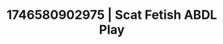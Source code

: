 ---
categories:
- AI-generated
- Morning passion
- ASMR
- Pleasure mapping
- Pillow talk
- After dark play
- Whispers of pleasure
- Cosplay
image: /assets/images/1746580902975.jpg
layout: post
seo:
  description: Featured content with premium Scat Fetish, ABDL Play. HD images available.
  keywords: Scat Fetish, ABDL Play
  og_image: /assets/images/1746580902975.jpg
  schema_type: VisualArtwork
tags:
- ABDL Play
- '#1746580902975'
- Scat Fetish
title: 1746580902975 | Scat Fetish ABDL Play
---